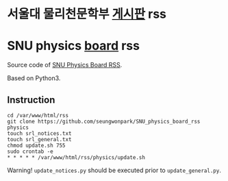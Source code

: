 # 서울대 물리천문학부 [게시판](physics.snu.ac.kr/xe/underbbs) rss
# SNU physics [board](physics.snu.ac.kr/xe/underbbs) rss

Source code of [SNU Physics Board RSS](swpark.ddns.net/rss/SNU_physics_board_rss).

Based on Python3.

## Instruction

```
cd /var/www/html/rss
git clone https://github.com/seungwonpark/SNU_physics_board_rss physics
touch srl_notices.txt
touch srl_general.txt
chmod update.sh 755
sudo crontab -e
* * * * * /var/www/html/rss/physics/update.sh
```

Warning! `update_notices.py` should be executed prior to `update_general.py`.
